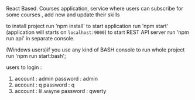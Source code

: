 React Based. Courses application, service where users can subscribe for some courses , add new and update their skills

to install project run 'npm install'
to start application run 'npm start'  (application will starts on ```localhost:9000```)
to start REST API server run 'npm run api' in separate console.


(Windows users)if you use any kind of BASH console to run whole project run 'npm run start:bash';


users to login   :
1) account : admin
   password : admin
2) account : q
   password : q
3) account : lil.wayne
   password : qwerty